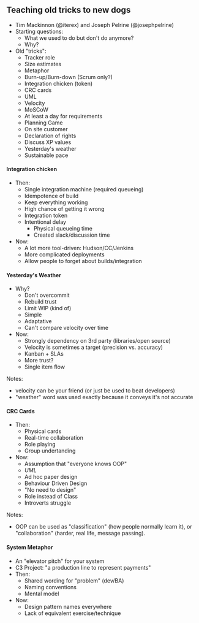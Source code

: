 ## Teaching old tricks to new dogs

* Tim Mackinnon (@iterex) and Joseph Pelrine (@josephpelrine)
* Starting questions:
  * What we used to do but don't do anymore?
  * Why?
* Old "tricks":
  * Tracker role
  * Size estimates
  * Metaphor
  * Burn-up/Burn-down (Scrum only?)
  * Integration chicken (token)
  * CRC cards
  * UML
  * Velocity
  * MoSCoW
  * At least a day for requirements
  * Planning Game
  * On site customer
  * Declaration of rights
  * Discuss XP values
  * Yesterday's weather
  * Sustainable pace

#### Integration chicken

* Then:
  * Single integration machine (required queueing)
  * Idempotence of build
  * Keep everything working
  * High chance of getting it wrong
  * Integration token
  * Intentional delay
    * Physical queueing time
    * Created slack/discussion time
* Now:
  * A lot more tool-driven: Hudson/CC/Jenkins
  * More complicated deployments
  * Allow people to forget about builds/integration

#### Yesterday's Weather

* Why?
  * Don't overcommit
  * Rebuild trust
  * Limit WIP (kind of)
  * Simple
  * Adaptative
  * Can't compare velocity over time
* Now:
  * Strongly dependency on 3rd party (libraries/open source)
  * Velocity is sometimes a target (precision vs. accuracy)
  * Kanban + SLAs
  * More trust?
  * Single item flow
 
Notes:

* velocity can be your friend (or just be used to beat developers)
* "weather" word was used exactly because it conveys it's not accurate

#### CRC Cards

* Then:
  * Physical cards
  * Real-time collaboration
  * Role playing
  * Group undertanding
* Now:
  * Assumption that "everyone knows OOP"
  * _UML_
  * Ad hoc paper design
  * Behaviour Driven Design
  * "No need to design"
  * Role instead of Class
  * Introverts struggle
  
Notes:

* OOP can be used as "classification" (how people normally learn it), or "collaboration" (harder, real life, message passing).

#### System Metaphor

* An "elevator pitch" for your system
* C3 Project: "a production line to represent payments"
* Then:
  * Shared wording for "problem" (dev/BA)
  * Naming conventions
  * Mental model
* Now:
  * Design pattern names everywhere
  * Lack of equivalent exercise/technique


  


  
